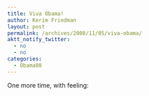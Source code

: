```yaml
---
title: Viva Obama!
author: Kerim Friedman
layout: post
permalink: /archives/2008/11/05/viva-obama/
aktt_notify_twitter:
  - no
  - no
categories:
  - Obama08
---
```

One more time, with feeling:



